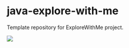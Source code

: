 # java-explore-with-me
Template repository for ExploreWithMe project.

![](C:\Users\dell5\dev\java-explore-with-me\Logo.jpg)